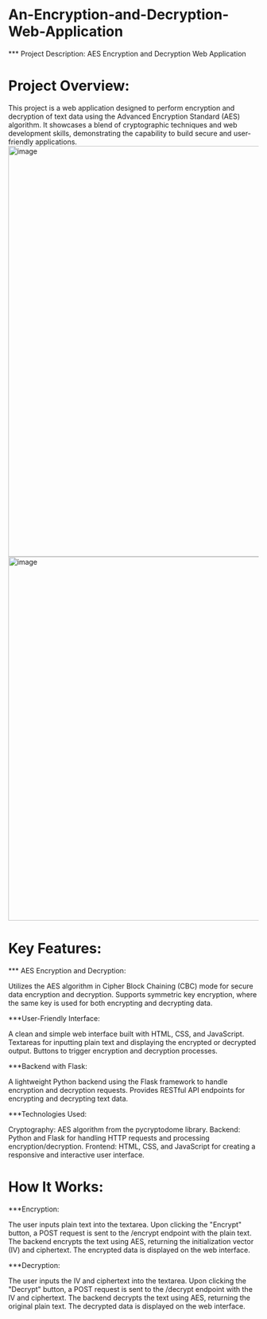 # An-Encryption-and-Decryption-Web-Application

*** Project Description: AES Encryption and Decryption Web Application

# Project Overview:
This project is a web application designed to perform encryption and decryption of text data using the Advanced Encryption Standard (AES) algorithm. It showcases a blend of cryptographic techniques and web development skills, demonstrating the capability to build secure and user-friendly applications.
<img width="825" alt="image" src="https://github.com/user-attachments/assets/c3edd557-fa20-41f4-8286-ece9e9c3ac6d">
<img width="731" alt="image" src="https://github.com/user-attachments/assets/5d9372fa-7e2b-4209-97b8-ca1a857e1498">



# Key Features:

*** AES Encryption and Decryption:

Utilizes the AES algorithm in Cipher Block Chaining (CBC) mode for secure data encryption and decryption.
Supports symmetric key encryption, where the same key is used for both encrypting and decrypting data.

***User-Friendly Interface:

A clean and simple web interface built with HTML, CSS, and JavaScript.
Textareas for inputting plain text and displaying the encrypted or decrypted output.
Buttons to trigger encryption and decryption processes.

***Backend with Flask:

A lightweight Python backend using the Flask framework to handle encryption and decryption requests.
Provides RESTful API endpoints for encrypting and decrypting text data.

***Technologies Used:

Cryptography: AES algorithm from the pycryptodome library.
Backend: Python and Flask for handling HTTP requests and processing encryption/decryption.
Frontend: HTML, CSS, and JavaScript for creating a responsive and interactive user interface.


# How It Works:

***Encryption:

The user inputs plain text into the textarea.
Upon clicking the "Encrypt" button, a POST request is sent to the /encrypt endpoint with the plain text.
The backend encrypts the text using AES, returning the initialization vector (IV) and ciphertext.
The encrypted data is displayed on the web interface.

***Decryption:

The user inputs the IV and ciphertext into the textarea.
Upon clicking the "Decrypt" button, a POST request is sent to the /decrypt endpoint with the IV and ciphertext.
The backend decrypts the text using AES, returning the original plain text.
The decrypted data is displayed on the web interface.
